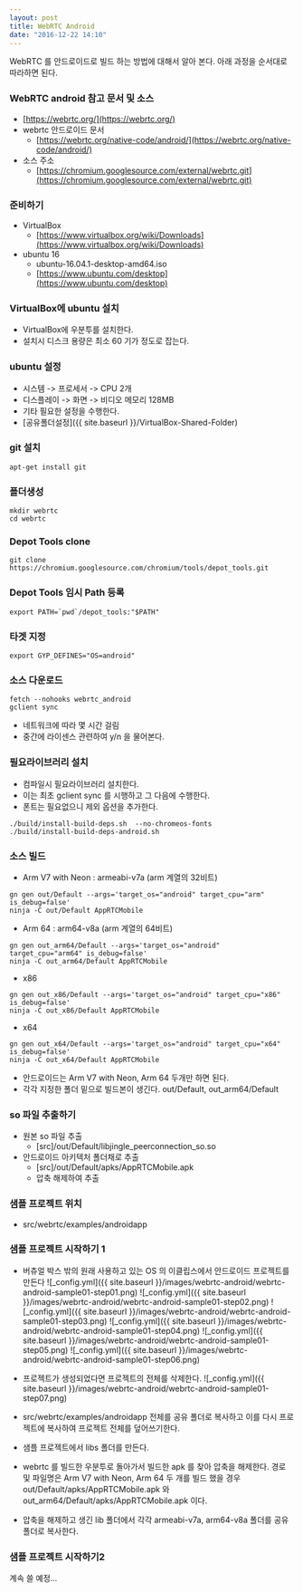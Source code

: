 ```yaml
---
layout: post
title: WebRTC Android
date: "2016-12-22 14:10"
---
```


WebRTC 를 안드로이드로 빌드 하는 방법에 대해서 알아 본다. 아래 과정을 순서대로 따라하면 된다.

### WebRTC android 참고 문서 및 소스
- [https://webrtc.org/](https://webrtc.org/)
- webrtc 안드로이드 문서
  - [https://webrtc.org/native-code/android/](https://webrtc.org/native-code/android/)
- 소스 주소
  - [https://chromium.googlesource.com/external/webrtc.git](https://chromium.googlesource.com/external/webrtc.git)


### 준비하기
- VirtualBox
  - [https://www.virtualbox.org/wiki/Downloads](https://www.virtualbox.org/wiki/Downloads)
- ubuntu 16
  - ubuntu-16.04.1-desktop-amd64.iso
  - [https://www.ubuntu.com/desktop](https://www.ubuntu.com/desktop)

### VirtualBox에 ubuntu 설치
- VirtualBox에 우분투를 설치한다.
- 설치시 디스크 용량은 최소 60 기가 정도로 잡는다.

### ubuntu 설정
- 시스템 -> 프로세서 -> CPU 2개
- 디스플레이 -> 화면 -> 비디오 메모리 128MB
- 기타 필요한 설정을 수행한다.
- [공유폴더설정]({{ site.baseurl }}/VirtualBox-Shared-Folder)



### git 설치

```
apt-get install git
```

### 폴더생성

```
mkdir webrtc
cd webrtc
```


### Depot Tools clone

```
git clone https://chromium.googlesource.com/chromium/tools/depot_tools.git
```

### Depot Tools 임시 Path 등록

```
export PATH=`pwd`/depot_tools:"$PATH"
```

### 타겟 지정

```
export GYP_DEFINES="OS=android"
```

### 소스 다운로드

```
fetch --nohooks webrtc_android
gclient sync
```

- 네트워크에 따라 몇 시간 걸림
- 중간에 라이센스 관련하여 y/n 을 물어본다.

### 필요라이브러리 설치

- 컴파일시 필요라이브러리 설치한다.
- 이는 최초 gclient sync 를 시행하고 그 다음에 수행한다.
- 폰트는 필요없으니 제외 옵션을 추가한다.

```
./build/install-build-deps.sh  --no-chromeos-fonts
./build/install-build-deps-android.sh
```

### 소스 빌드

- Arm V7 with Neon : armeabi-v7a (arm 계열의 32비트)

```
gn gen out/Default --args='target_os="android" target_cpu="arm" is_debug=false'
ninja -C out/Default AppRTCMobile
```

- Arm 64 : arm64-v8a (arm 계열의 64비트)

```
gn gen out_arm64/Default --args='target_os="android" target_cpu="arm64" is_debug=false'
ninja -C out_arm64/Default AppRTCMobile
```

- x86

```
gn gen out_x86/Default --args='target_os="android" target_cpu="x86" is_debug=false'
ninja -C out_x86/Default AppRTCMobile
```

- x64

```
gn gen out_x64/Default --args='target_os="android" target_cpu="x64" is_debug=false'
ninja -C out_x64/Default AppRTCMobile
```

- 안드로이드는 Arm V7 with Neon, Arm 64 두개만 하면 된다.
- 각각 지정한 폴더 밑으로 빌드본이 생긴다. out/Default, out_arm64/Default

### so 파일 추출하기
- 원본 so 파일 추출
  - [src]/out/Default/libjingle_peerconnection_so.so
- 안드로이드 아키텍처 폴더채로 추출
  - [src]/out/Default/apks/AppRTCMobile.apk
  - 압축 해제하여 추출

### 샘플 프로젝트 위치
- src/webrtc/examples/androidapp

### 샘플 프로젝트 시작하기 1
- 버츄얼 박스 밖의 원래 사용하고 있는 OS 의 이클립스에서 안드로이드 프로젝트를 만든다
![_config.yml]({{ site.baseurl }}/images/webrtc-android/webrtc-android-sample01-step01.png)
![_config.yml]({{ site.baseurl }}/images/webrtc-android/webrtc-android-sample01-step02.png)
![_config.yml]({{ site.baseurl }}/images/webrtc-android/webrtc-android-sample01-step03.png)
![_config.yml]({{ site.baseurl }}/images/webrtc-android/webrtc-android-sample01-step04.png)
![_config.yml]({{ site.baseurl }}/images/webrtc-android/webrtc-android-sample01-step05.png)
![_config.yml]({{ site.baseurl }}/images/webrtc-android/webrtc-android-sample01-step06.png)

- 프로젝트가 생성되었다면 프로젝트의 전체를 삭제한다.
![_config.yml]({{ site.baseurl }}/images/webrtc-android/webrtc-android-sample01-step07.png)

- src/webrtc/examples/androidapp 전체를 공유 폴더로 복사하고 이를 다시 프로젝트에 복사하여 프로젝트 전체를 덮어쓰기한다.
- 샘플 프로젝트에서 libs 폴더를 만든다.
- webrtc 를 빌드한 우분투로 돌아가서 빌드한 apk 를 찾아 압축을 해제한다. 경로 및 파일명은 Arm V7 with Neon, Arm 64 두 개를 빌드 했을 경우 out/Default/apks/AppRTCMobile.apk 와 out_arm64/Default/apks/AppRTCMobile.apk 이다.
- 압축을 해제하고 생긴 lib 폴더에서 각각 armeabi-v7a, arm64-v8a 폴더를 공유 폴더로 복사한다.



### 샘플 프로젝트 시작하기2

계속 쓸 예정...
